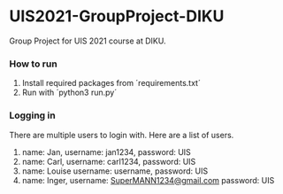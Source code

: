 # UIS2021-GroupProject-DIKU
Group Project for UIS 2021 course at DIKU.

### How to run
1. Install required packages from ´requirements.txt´
2. Run with ´python3 run.py´

### Logging in
There are multiple users to login with. Here are a list of users.
1. name: Jan, username: jan1234, password: UIS
2. name: Carl, username: carl1234, password: UIS
3. name: Louise username: username, password: UIS
4. name: Inger, username: SuperMANN1234@gmail.com password: UIS

